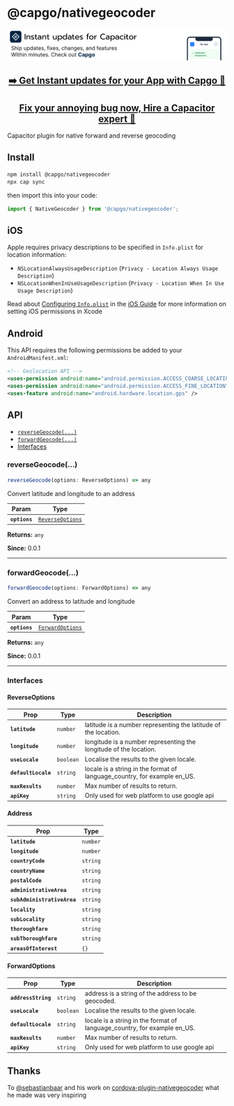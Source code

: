 # @capgo/nativegeocoder
 <a href="https://capgo.app/"><img src='https://raw.githubusercontent.com/Cap-go/capgo/main/assets/capgo_banner.png' alt='Capgo - Instant updates for capacitor'/></a>

<div align="center">
  <h2><a href="https://capgo.app/?ref=plugin"> ➡️ Get Instant updates for your App with Capgo 🚀</a></h2>
  <h2><a href="https://capgo.app/consulting/?ref=plugin"> Fix your annoying bug now, Hire a Capacitor expert 💪</a></h2>
</div>

Capacitor plugin for native forward and reverse geocoding

## Install

```bash
npm install @capgo/nativegeocoder
npx cap sync
```

then import this into your code:

```javascript
import { NativeGeocoder } from '@capgo/nativegeocoder';
```

## iOS

Apple requires privacy descriptions to be specified in `Info.plist` for location information:

- `NSLocationAlwaysUsageDescription` (`Privacy - Location Always Usage Description`)
- `NSLocationWhenInUseUsageDescription` (`Privacy - Location When In Use Usage Description`)

Read about [Configuring `Info.plist`](https://capacitorjs.com/docs/ios/configuration#configuring-infoplist) in the [iOS Guide](https://capacitorjs.com/docs/ios) for more information on setting iOS permissions in Xcode

## Android

This API requires the following permissions be added to your `AndroidManifest.xml`:

```xml
<!-- Geolocation API -->
<uses-permission android:name="android.permission.ACCESS_COARSE_LOCATION" />
<uses-permission android:name="android.permission.ACCESS_FINE_LOCATION" />
<uses-feature android:name="android.hardware.location.gps" />
```

## API

<docgen-index>

* [`reverseGeocode(...)`](#reversegeocode)
* [`forwardGeocode(...)`](#forwardgeocode)
* [Interfaces](#interfaces)

</docgen-index>

<docgen-api>
<!--Update the source file JSDoc comments and rerun docgen to update the docs below-->

### reverseGeocode(...)

```typescript
reverseGeocode(options: ReverseOptions) => any
```

Convert latitude and longitude to an address

| Param         | Type                                                      |
| ------------- | --------------------------------------------------------- |
| **`options`** | <code><a href="#reverseoptions">ReverseOptions</a></code> |

**Returns:** <code>any</code>

**Since:** 0.0.1

--------------------


### forwardGeocode(...)

```typescript
forwardGeocode(options: ForwardOptions) => any
```

Convert an address to latitude and longitude

| Param         | Type                                                      |
| ------------- | --------------------------------------------------------- |
| **`options`** | <code><a href="#forwardoptions">ForwardOptions</a></code> |

**Returns:** <code>any</code>

**Since:** 0.0.1

--------------------


### Interfaces


#### ReverseOptions

| Prop                | Type                 | Description                                                              |
| ------------------- | -------------------- | ------------------------------------------------------------------------ |
| **`latitude`**      | <code>number</code>  | latitude is a number representing the latitude of the location.          |
| **`longitude`**     | <code>number</code>  | longitude is a number representing the longitude of the location.        |
| **`useLocale`**     | <code>boolean</code> | Localise the results to the given locale.                                |
| **`defaultLocale`** | <code>string</code>  | locale is a string in the format of language_country, for example en_US. |
| **`maxResults`**    | <code>number</code>  | Max number of results to return.                                         |
| **`apiKey`**        | <code>string</code>  | Only used for web platform to use google api                             |


#### Address

| Prop                        | Type                |
| --------------------------- | ------------------- |
| **`latitude`**              | <code>number</code> |
| **`longitude`**             | <code>number</code> |
| **`countryCode`**           | <code>string</code> |
| **`countryName`**           | <code>string</code> |
| **`postalCode`**            | <code>string</code> |
| **`administrativeArea`**    | <code>string</code> |
| **`subAdministrativeArea`** | <code>string</code> |
| **`locality`**              | <code>string</code> |
| **`subLocality`**           | <code>string</code> |
| **`thoroughfare`**          | <code>string</code> |
| **`subThoroughfare`**       | <code>string</code> |
| **`areasOfInterest`**       | <code>{}</code>     |


#### ForwardOptions

| Prop                | Type                 | Description                                                              |
| ------------------- | -------------------- | ------------------------------------------------------------------------ |
| **`addressString`** | <code>string</code>  | address is a string of the address to be geocoded.                       |
| **`useLocale`**     | <code>boolean</code> | Localise the results to the given locale.                                |
| **`defaultLocale`** | <code>string</code>  | locale is a string in the format of language_country, for example en_US. |
| **`maxResults`**    | <code>number</code>  | Max number of results to return.                                         |
| **`apiKey`**        | <code>string</code>  | Only used for web platform to use google api                             |

</docgen-api>

## Thanks
To [@sebastianbaar](https://github.com/sebastianbaar) and his work on [cordova-plugin-nativegeocoder](https://github.com/sebastianbaar/cordova-plugin-nativegeocoder) what he made was very inspiring
